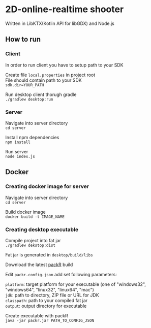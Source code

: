 # 2D-online-realtime shooter  

Written in LibKTX(Kotlin API for libGDX) and Node.js  

## How to run  

### Client  
In order to run client you have to setup path to your SDK  

Create file `local.properties` in project root  
File should contain path to your SDK  
`sdk.dir=YOUR_PATH`  

Run desktop client thorugh gradle  
`./gradlew desktop:run`  


### Server
Navigate into server directory  
`cd server`  

Install npm dependencies  
`npm install`  

Run server  
`node index.js`

## Docker  

### Creating docker image for server

Navigate into server directory  
`cd server`  

Build docker image  
`docker build -t IMAGE_NAME`

### Creating desktop executable

Compile project into fat jar  
``./gradlew dekstop:dist``

Fat jar is generated in `desktop/build/libs`

Download the latest [packR](https://github.com/libgdx/packr) build

Edit `packr.config.json` add set following parameters:

`platform`: target platform for your executable (one of "windows32", "windows64", "linux32", "linux64", "mac")  
`jdk`: path to directory, ZIP file or URL for JDK  
`classpath`: path to your compiled fat jar  
`output`: output directory for executable  

Create executable with packR   
``
java -jar packr.jar PATH_TO_CONFIG_JSON
``

